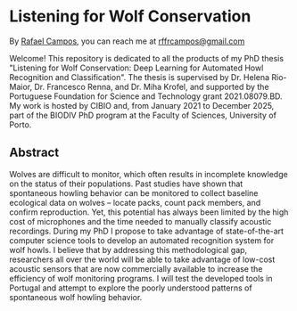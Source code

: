# Listening for Wolf Conservation
By [Rafael Campos](https://www.cibio.up.pt/en/people/details/rafael-campos/), you can reach me at <ins>rffrcampos@gmail.com</ins>

Welcome! This repository is dedicated to all the products of my PhD thesis "Listening for Wolf Conservation: Deep Learning for Automated Howl Recognition and Classification". The thesis is supervised by Dr. Helena Rio-Maior, Dr. Francesco Renna, and  Dr. Miha Krofel, and supported by the Portuguese Foundation for Science and Technology grant 2021.08079.BD. My work is hosted by CIBIO and, from January 2021 to December 2025, part of the BIODIV PhD program at the Faculty of Sciences, University of Porto. 

## Abstract 
Wolves are difficult to monitor, which often results in incomplete knowledge on the status of their populations. Past studies have shown that spontaneous howling behavior can be monitored to collect baseline ecological data on wolves – locate packs, count pack members, and confirm reproduction. Yet, this potential has always been limited by the high cost of microphones and the time needed to manually classify acoustic recordings. During my PhD I propose to take advantage of state-of-the-art computer science tools to develop an automated recognition system for wolf howls. I believe that by addressing this methodological gap, researchers all over the world will be able to take advantage of low-cost acoustic sensors that are now commercially available to increase the efficiency of wolf monitoring programs. I will test the developed tools in Portugal and attempt to explore the poorly understood patterns of spontaneous wolf howling behavior.


